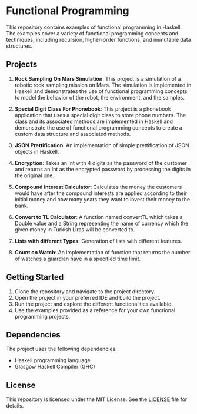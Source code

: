 # Functional Programming

This repository contains examples of functional programming in Haskell. The examples cover a variety of functional programming concepts and techniques, including recursion, higher-order functions, and immutable data structures.


## Projects

1. **Rock Sampling On Mars Simulation**: This project is a simulation of a robotic rock sampling mission on Mars. The simulation is implemented in Haskell and demonstrates the use of functional programming concepts to model the behavior of the robot, the environment, and the samples.

2. **Special Digit Class For Phonebook**:  This project is a phonebook application that uses a special digit class to store phone numbers. The class and its associated methods are implemented in Haskell and demonstrate the use of functional programming concepts to create a custom data structure and associated methods.

3. **JSON Prettification**: An implementation of simple prettification of JSON objects in Haskell.

4. **Encryption**: Takes an Int with 4 digits as the password of the customer and returns an Int as the encrypted password by processing the digits in the original one.

5. **Compound Interest Calculator**: Calculates the money the customers would have after the compound interests are applied according to their initial money and how many years they want to invest their money to the bank.

6. **Convert to TL Calculator**: A function named convertTL which takes a Double value and a String representing the name of currency which the given money in Turkish Liras will be converted to.

7. **Lists with different Types**: Generation of lists with different features.

8. **Count on Watch**: An implementation of function that returns the number of watches a guardian have in a specified time limit.


## Getting Started

1. Clone the repository and navigate to the project directory.
2. Open the project in your preferred IDE and build the project.
3. Run the project and explore the different functionalities available.
4. Use the examples provided as a reference for your own functional programming projects.


## Dependencies

The project uses the following dependencies:
- Haskell programming language
- Glasgow Haskell Compiler (GHC)

## License

This repository is licensed under the MIT License. See the [LICENSE](LICENSE) file for details.
